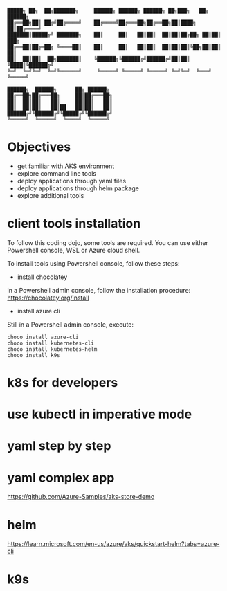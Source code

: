
    █████╗ ██╗  ██╗███████╗     ██████╗ ██████╗ ██████╗ ██╗███╗   ██╗ ██████╗     
    ██╔══██╗██║ ██╔╝██╔════╝    ██╔════╝██╔═══██╗██╔══██╗██║████╗  ██║██╔════╝     
    ███████║█████╔╝ ███████╗    ██║     ██║   ██║██║  ██║██║██╔██╗ ██║██║  ███╗    
    ██╔══██║██╔═██╗ ╚════██║    ██║     ██║   ██║██║  ██║██║██║╚██╗██║██║   ██║    
    ██║  ██║██║  ██╗███████║    ╚██████╗╚██████╔╝██████╔╝██║██║ ╚████║╚██████╔╝    
    ╚═╝  ╚═╝╚═╝  ╚═╝╚══════╝     ╚═════╝ ╚═════╝ ╚═════╝ ╚═╝╚═╝  ╚═══╝ ╚═════╝     
                                                                                
    ██████╗  ██████╗      ██╗ ██████╗                                              
    ██╔══██╗██╔═══██╗     ██║██╔═══██╗                                             
    ██║  ██║██║   ██║     ██║██║   ██║                                             
    ██║  ██║██║   ██║██   ██║██║   ██║                                             
    ██████╔╝╚██████╔╝╚█████╔╝╚██████╔╝                                             
    ╚═════╝  ╚═════╝  ╚════╝  ╚═════╝                                              
                                                                                

# Objectives

- get familiar with AKS environment
- explore command line tools
- deploy applications through yaml files
- deploy applications through helm package
- explore additional tools
                                                                                                                    
# client tools installation

To follow this coding dojo, some tools are required.
You can use either Powershell console, WSL or Azure cloud shell.

To install tools using Powershell console, follow these steps:

- install chocolatey

in a Powershell admin console, follow the installation procedure: https://chocolatey.org/install

- install azure cli

Still in a Powershell admin console, execute:
```shell
choco install azure-cli
choco install kubernetes-cli
choco install kubernetes-helm
choco install k9s
```



# k8s for developers

# use kubectl in imperative mode

# yaml step by step

# yaml complex app

https://github.com/Azure-Samples/aks-store-demo

# helm

https://learn.microsoft.com/en-us/azure/aks/quickstart-helm?tabs=azure-cli

# k9s
